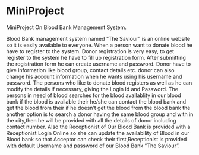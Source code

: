 # MiniProject

MiniProject On Blood Bank Management System.

Blood Bank management system named “The Saviour” is an online website so it is easily available to everyone. 
When a person want to donate blood he have to register to the system. Donor registration is very easy, to get register to the system
he have to fill up registration form. After submitting the registration form he can create username and password. 
Donor have to give information like blood group, contact details etc. donor can also change his account information when he wants using his
username and password. The persons who like to donate blood registers as well as he can modify the details if necessary, 
giving the Login Id and Password.  The persons in need of blood searches for the blood availablity in our blood bank if the blood 
is available their he/she can contact the blood bank and get the blood from their if he doesn’t get the blood from the blood bank 
the another option is to search a donor having the same blood group and with in the city,then he will be provided with all the
details of donor including contact number. 
Also the Receptionist of Our Blood Bank is provided with a Receptionist Login Online so she can update the availability of Blood 
in our Blood bank so that Acceptor can check their first,Receptionist is provided with default Username and password of our Blood Bank
”The Saviour”. 

